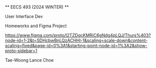 ** EECS 493 (2024 WINTER) **

User Interface Dev

Homeworks and Figma Project

https://www.figma.com/proto/l2TZDqcKMRiC6gNdg4pLQJ/Thurs%403?node-id=1-2&t=SDHcbwBnLQzACHHl-1&scaling=scale-down&content-scaling=fixed&page-id=0%3A1&starting-point-node-id=1%3A2&show-proto-sidebar=1

Tae-Woong Lance Choe
